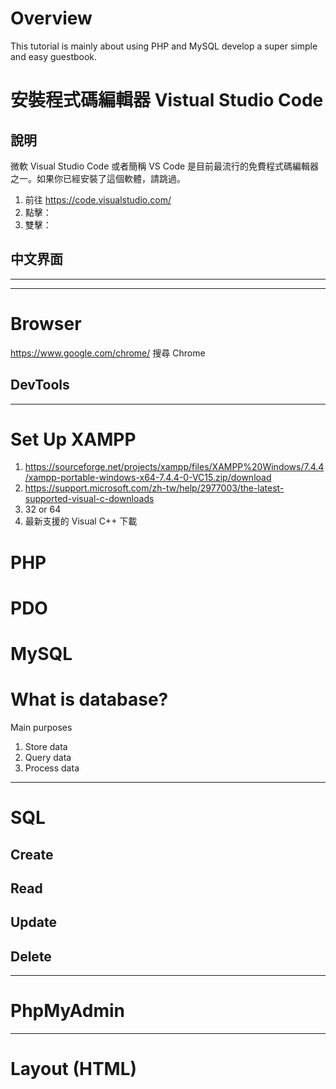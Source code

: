 # Overview

This tutorial is mainly about using PHP and MySQL develop a super simple and easy guestbook.

# 安裝程式碼編輯器 Vistual Studio Code
## 說明
微軟 Visual Studio Code 或者簡稱 VS Code 是目前最流行的免費程式碼編輯器之一。如果你已經安裝了這個軟體，請跳過。

1. 前往 https://code.visualstudio.com/
1. 點擊：
1. 雙擊：

## 中文界面


---

---
# Browser
https://www.google.com/chrome/
搜尋 Chrome
## DevTools
---
# Set Up XAMPP
1. https://sourceforge.net/projects/xampp/files/XAMPP%20Windows/7.4.4/xampp-portable-windows-x64-7.4.4-0-VC15.zip/download
1. https://support.microsoft.com/zh-tw/help/2977003/the-latest-supported-visual-c-downloads 
1. 32 or 64
1. 最新支援的 Visual C++ 下載

# PHP
# PDO
# MySQL
# What is database?
Main purposes
1. Store data
2. Query data
3. Process data
---
# SQL
## Create
## Read 
## Update
## Delete
---
# PhpMyAdmin

---
# Layout (HTML)

